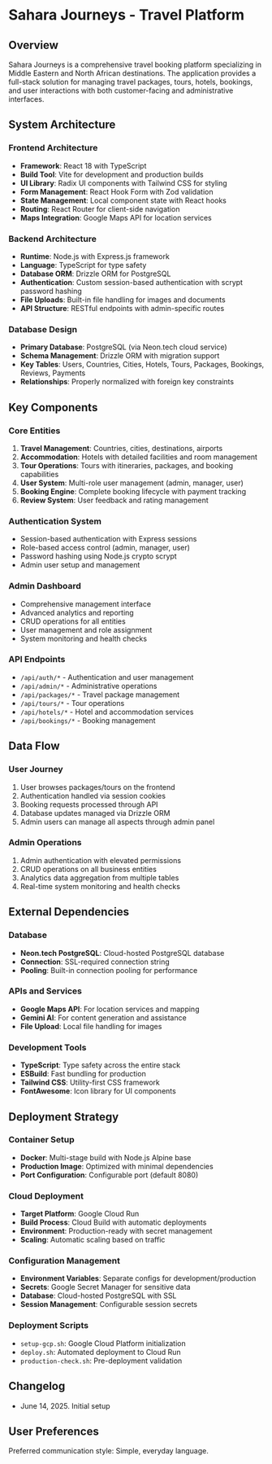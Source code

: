 # Sahara Journeys - Travel Platform

## Overview

Sahara Journeys is a comprehensive travel booking platform specializing in Middle Eastern and North African destinations. The application provides a full-stack solution for managing travel packages, tours, hotels, bookings, and user interactions with both customer-facing and administrative interfaces.

## System Architecture

### Frontend Architecture
- **Framework**: React 18 with TypeScript
- **Build Tool**: Vite for development and production builds
- **UI Library**: Radix UI components with Tailwind CSS for styling
- **Form Management**: React Hook Form with Zod validation
- **State Management**: Local component state with React hooks
- **Routing**: React Router for client-side navigation
- **Maps Integration**: Google Maps API for location services

### Backend Architecture
- **Runtime**: Node.js with Express.js framework
- **Language**: TypeScript for type safety
- **Database ORM**: Drizzle ORM for PostgreSQL
- **Authentication**: Custom session-based authentication with scrypt password hashing
- **File Uploads**: Built-in file handling for images and documents
- **API Structure**: RESTful endpoints with admin-specific routes

### Database Design
- **Primary Database**: PostgreSQL (via Neon.tech cloud service)
- **Schema Management**: Drizzle ORM with migration support
- **Key Tables**: Users, Countries, Cities, Hotels, Tours, Packages, Bookings, Reviews, Payments
- **Relationships**: Properly normalized with foreign key constraints

## Key Components

### Core Entities
1. **Travel Management**: Countries, cities, destinations, airports
2. **Accommodation**: Hotels with detailed facilities and room management
3. **Tour Operations**: Tours with itineraries, packages, and booking capabilities
4. **User System**: Multi-role user management (admin, manager, user)
5. **Booking Engine**: Complete booking lifecycle with payment tracking
6. **Review System**: User feedback and rating management

### Authentication System
- Session-based authentication with Express sessions
- Role-based access control (admin, manager, user)
- Password hashing using Node.js crypto scrypt
- Admin user setup and management

### Admin Dashboard
- Comprehensive management interface
- Advanced analytics and reporting
- CRUD operations for all entities
- User management and role assignment
- System monitoring and health checks

### API Endpoints
- `/api/auth/*` - Authentication and user management
- `/api/admin/*` - Administrative operations
- `/api/packages/*` - Travel package management
- `/api/tours/*` - Tour operations
- `/api/hotels/*` - Hotel and accommodation services
- `/api/bookings/*` - Booking management

## Data Flow

### User Journey
1. User browses packages/tours on the frontend
2. Authentication handled via session cookies
3. Booking requests processed through API
4. Database updates managed via Drizzle ORM
5. Admin users can manage all aspects through admin panel

### Admin Operations
1. Admin authentication with elevated permissions
2. CRUD operations on all business entities
3. Analytics data aggregation from multiple tables
4. Real-time system monitoring and health checks

## External Dependencies

### Database
- **Neon.tech PostgreSQL**: Cloud-hosted PostgreSQL database
- **Connection**: SSL-required connection string
- **Pooling**: Built-in connection pooling for performance

### APIs and Services
- **Google Maps API**: For location services and mapping
- **Gemini AI**: For content generation and assistance
- **File Upload**: Local file handling for images

### Development Tools
- **TypeScript**: Type safety across the entire stack
- **ESBuild**: Fast bundling for production
- **Tailwind CSS**: Utility-first CSS framework
- **FontAwesome**: Icon library for UI components

## Deployment Strategy

### Container Setup
- **Docker**: Multi-stage build with Node.js Alpine base
- **Production Image**: Optimized with minimal dependencies
- **Port Configuration**: Configurable port (default 8080)

### Cloud Deployment
- **Target Platform**: Google Cloud Run
- **Build Process**: Cloud Build with automatic deployments
- **Environment**: Production-ready with secret management
- **Scaling**: Automatic scaling based on traffic

### Configuration Management
- **Environment Variables**: Separate configs for development/production
- **Secrets**: Google Secret Manager for sensitive data
- **Database**: Cloud-hosted PostgreSQL with SSL
- **Session Management**: Configurable session secrets

### Deployment Scripts
- `setup-gcp.sh`: Google Cloud Platform initialization
- `deploy.sh`: Automated deployment to Cloud Run
- `production-check.sh`: Pre-deployment validation

## Changelog
- June 14, 2025. Initial setup

## User Preferences

Preferred communication style: Simple, everyday language.